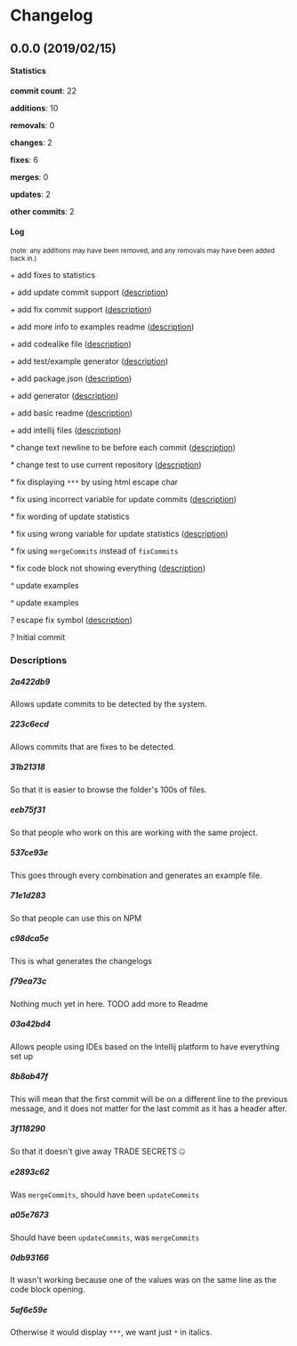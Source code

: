 # Changelog
## 0.0.0 (2019/02/15)
#### Statistics
**commit count**: 22

**additions**: 10

**removals**: 0

**changes**: 2

**fixes**: 6

**merges**: 0

**updates**: 2

**other commits**: 2

#### Log
<small>(note: any additions may have been removed, and any removals may have been added back in.)</small>

*+* add fixes to statistics

*+* add update commit support ([description](#2a422db9-13))

*+* add fix commit support ([description](#223c6ecd-13))

*+* add more info to examples readme ([description](#31b21318-13))

*+* add codealike file ([description](#eeb75f31-13))

*+* add test/example generator ([description](#537ce93e-13))

*+* add package.json ([description](#71e1d283-13))

*+* add generator ([description](#c98dca5e-13))

*+* add basic readme ([description](#f79ea73c-13))

*+* add intellij files ([description](#03a42bd4-13))

*&ast;* change text newline to be before each commit ([description](#8b8ab47f-13))

*&ast;* change test to use current repository ([description](#3f118290-13))

*&ast;* fix displaying `***` by using html escape char

*&ast;* fix using incorrect variable for update commits ([description](#e2893c62-13))

*&ast;* fix wording of update statistics

*&ast;* fix using wrong variable for update statistics ([description](#a05e7673-13))

*&ast;* fix using `mergeCommits` instead of `fixCommits`

*&ast;* fix code block not showing everything ([description](#0db93166-13))

*^* update examples

*^* update examples

*?* escape fix symbol ([description](#5af6e59e-13))

*?* Initial commit
### Descriptions
##### 2a422db9
Allows update commits to be detected by the system.
##### 223c6ecd
Allows commits that are fixes to be detected.
##### 31b21318
So that it is easier to browse the folder's 100s of files.
##### eeb75f31
So that people who work on this are working with the same project.
##### 537ce93e
This goes through every combination and generates an example file.
##### 71e1d283
So that people can use this on NPM
##### c98dca5e
This is what generates the changelogs
##### f79ea73c
Nothing much yet in here. TODO add more to Readme
##### 03a42bd4
Allows people using IDEs based on the Intellij platform to have everything set up
##### 8b8ab47f
This will mean that the first commit will be on a different line to the previous message, and it does not matter for the last commit as it has a header after.
##### 3f118290
So that it doesn't give away TRADE SECRETS 🤐
##### e2893c62
Was `mergeCommits`, should have been `updateCommits`
##### a05e7673
Should have been `updateCommits`, was `mergeCommits`
##### 0db93166
It wasn't working because one of the values was on the same line as the code block opening.
##### 5af6e59e
Otherwise it would display `***`, we want just `*` in italics.

